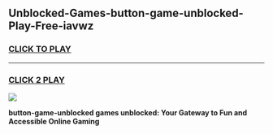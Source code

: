 
## Unblocked-Games-button-game-unblocked-Play-Free-iavwz
<h3>
<a href="https://premium76.site?title=button-game-unblocked&ref=18A1">CLICK TO PLAY</a></h3>
<hr>

<h3>
<a href="https://premium76.site?title=button-game-unblocked&ref=18A1">CLICK 2 PLAY</a>
  
</h3>

<a href="https://premium76.site?title=button-game-unblocked&ref=18A1"><img src="https://clearcache.store/games.png"></a>


**button-game-unblocked games unblocked: Your Gateway to Fun and Accessible Online Gaming**
